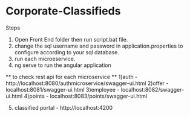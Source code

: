 # Corporate-Classifieds
Steps
1) Open Front End folder then run script.bat file.
2) change the sql username and password in application.properties to configure according to your sql database.
3) run each microeservice.
4) ng serve to run the angular application


** to check rest api for each microservice **
1)auth - http://localhost:8080/authmicroservice/swagger-ui.html
2)offer - localhost:8081/swagger-ui.html
3)employee - localhost:8082/swagger-ui.html
4)points - localhost:8083/points/swagger-ui.html
 
5) classified portal - http://localhost:4200


